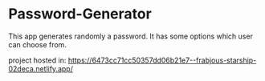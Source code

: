 # Password-Generator

This app generates randomly a password.
It has some options which user can choose from.

project hosted in: https://6473cc71cc50357dd06b21e7--frabjous-starship-02deca.netlify.app/

